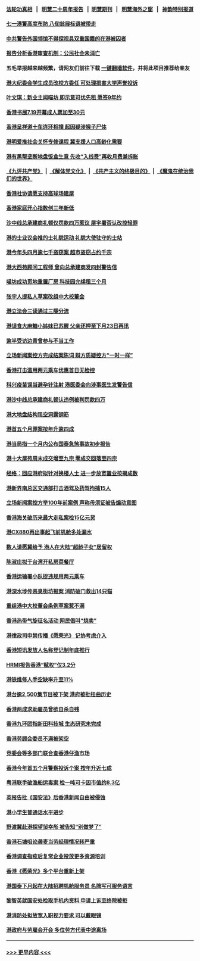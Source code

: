 #### [法轮功真相](https://github.com/gfw-breaker/truth/blob/master/README.md?t=0) &nbsp;&nbsp;|&nbsp;&nbsp; [明慧二十周年报告](https://github.com/gfw-breaker/mh-reports/blob/master/README.md?t=0) &nbsp;&nbsp;|&nbsp;&nbsp;[明慧期刊](https://github.com/gfw-breaker/mh-qikan) &nbsp;&nbsp;|&nbsp;&nbsp; [明慧海外之窗](https://github.com/gfw-breaker/mh-news/blob/master/README.md?t=0) &nbsp;&nbsp;|&nbsp;&nbsp; [神韵特别报道](https://github.com/gfw-breaker/mh-news/blob/master/shenyun.md?t=0)
#### [七一港警高度布防 八旬翁展标语被带走](../pages/nsc415/n14026632.md?t=07030343) 
#### [中共警告外国领馆不得探视具双重国籍的在港被囚者](../pages/nsc415/n14026036.md?t=07030343) 
#### [报告分析香港审查机制：公民社会未消亡](../pages/nsc415/n14026012.md?t=07030343) 
#### 五毛举报越来越频繁，请网友们前往下载 [一键翻墙软件](https://github.com/gfw-breaker/ssr-accounts)，并将此项目推荐给亲友
#### [港大纪委会学生成员改校方委任 可处理损害大学声誉投诉](../pages/nsc415/n14025300.md?t=07030343) 
#### [叶文琪：新业主闻喵坊 即示意可优先租 愿签9年约](../pages/nsc415/n14025301.md?t=07030343) 
#### [香港书展7.19开幕成人票加至30元](../pages/nsc415/n14025302.md?t=07030343) 
#### [香港呈祥道十车连环相撞 起因疑涉猴子尸体](../pages/nsc415/n14025303.md?t=07030343) 
#### [港明爱推社会关怀专修课程 冀支援人口高龄化需要](../pages/nsc415/n14025304.md?t=07030343) 
#### [港有黑帮垄断地盘饭盒生意 先收“入线费”再收月费兼拆账](../pages/nsc415/n14025305.md?t=07030343) 
#### [《九评共产党》](https://github.com/begood0513/9ping.md/blob/master/README.md) &nbsp;|&nbsp; [《解体党文化》](../../../../jtdwh.md/blob/master/README.md)  &nbsp;|&nbsp; [《共产主义的终极目的》](../../../../gczydzjmd.md/blob/master/README.md) &nbsp;|&nbsp; [《魔鬼在统治我们的世界》](../../../../mgztzwmdsj.md/blob/master/README.md) 
#### [香港社协请愿支持高球场建屋](../pages/nsc415/n14025306.md?t=07030343) 
#### [香港家庭开心指数创三年新低](../pages/nsc415/n14024502.md?t=07030343) 
#### [沙中线总承建商礼顿仅罚款四万惹议 屋宇署否认改控轻罪](../pages/nsc415/n14024507.md?t=07030343) 
#### [港的士业议会推的士礼貌运动 礼貌大使驻守的士站](../pages/nsc415/n14024506.md?t=07030343) 
#### [港今年头四月逾七千盗窃案 超市盗窃占约千宗](../pages/nsc415/n14024505.md?t=07030343) 
#### [港大西苑顾问工程师 曾向总承建商发四封警告信](../pages/nsc415/n14024504.md?t=07030343) 
#### [喵坊成功觅地重置厂房 科技园允续租三个月](../pages/nsc415/n14024503.md?t=07030343) 
#### [张宇人提私人草案改组中大校董会](../pages/nsc415/n14024500.md?t=07030343) 
#### [港立法会三读通过三隧分流](../pages/nsc415/n14024499.md?t=07030343) 
#### [港误食大麻糖小姊妹已苏醒 父亲还柙至下月23日再讯](../pages/nsc415/n14024498.md?t=07030343) 
#### [逾半受访边青曾参与不当工作](../pages/nsc415/n14023841.md?t=07030343) 
#### [立场新闻案控方完成结案陈词 辩方质疑控方“一时一样”](../pages/nsc415/n14023840.md?t=07030343) 
#### [香港打击滥用两元乘车优惠首日无检控](../pages/nsc415/n14023834.md?t=07030343) 
#### [科兴疫苗误当避孕针注射 港医委会向涉事医生发警告信](../pages/nsc415/n14023835.md?t=07030343) 
#### [港沙中线总承建商礼顿认违例被判罚款四万](../pages/nsc415/n14023836.md?t=07030343) 
#### [港大地盘结构现空洞露钢筋](../pages/nsc415/n14023837.md?t=07030343) 
#### [港首五个月罪案按年升逾四成](../pages/nsc415/n14023838.md?t=07030343) 
#### [港当局指一个月内公布国泰急煞事故初步报告](../pages/nsc415/n14023839.md?t=07030343) 
#### [港十大屋苑周末成交增至九宗 零成交回落至四宗](../pages/nsc415/n14023227.md?t=07030343) 
#### [经络：回应港府拟针对换楼人士 进一步放宽置业按揭成数](../pages/nsc415/n14023223.md?t=07030343) 
#### [港新界南总区交通部打击酒驾及药驾拘捕15人](../pages/nsc415/n14023216.md?t=07030343) 
#### [立场新闻案控方举100年前案例 声称毋须证被告煽动意图](../pages/nsc415/n14023213.md?t=07030343) 
#### [香港海关破历来最大走私案检15亿元货](../pages/nsc415/n14023205.md?t=07030343) 
#### [港CX880再出事起飞前机舱多处漏水](../pages/nsc415/n14023202.md?t=07030343) 
#### [数人请愿冀给予 港人在大陆“超龄子女”居留权](../pages/nsc415/n14023199.md?t=07030343) 
#### [陈淑庄拟于台湾开私房菜餐厅](../pages/nsc415/n14023194.md?t=07030343) 
#### [香港运输署小队捉违规用两元乘车](../pages/nsc415/n14023178.md?t=07030343) 
#### [港深水埗传恶臭街坊报案 消防破门救出14只猫](../pages/nsc415/n14021271.md?t=07030343) 
#### [重组港中大校董会条例草案惹不满](../pages/nsc415/n14021268.md?t=07030343) 
#### [香港热带气旋征名活动 网民倡叫“烧卖”](../pages/nsc415/n14021265.md?t=07030343) 
#### [港律政司申禁传播《愿荣光》 记协考虑介入](../pages/nsc415/n14021264.md?t=07030343) 
#### [香港短讯发放人名称登记制年底推行](../pages/nsc415/n14021259.md?t=07030343) 
#### [HRMI报告香港“赋权”仅3.2分](../pages/nsc415/n14021249.md?t=07030343) 
#### [港铁维修人手空缺率升至11%](../pages/nsc415/n14021224.md?t=07030343) 
#### [港台逾2,500集节目被下架 港府被批扭曲历史](../pages/nsc415/n14020409.md?t=07030343) 
#### [香港两成求助雇员曾欲自杀自残](../pages/nsc415/n14019875.md?t=07030343) 
#### [香港九环团指新田科技城 生态研究未完成](../pages/nsc415/n14019874.md?t=07030343) 
#### [香港劳顾会委员不满被架空](../pages/nsc415/n14019873.md?t=07030343) 
#### [竞委会等多部门联合查香港仔渔市场](../pages/nsc415/n14019872.md?t=07030343) 
#### [香港今年首五个月警察投诉个案 按年升近七成](../pages/nsc415/n14019871.md?t=07030343) 
#### [粤港联手破渔船运毒案 检一吨可卡因市值约8.3亿](../pages/nsc415/n14019868.md?t=07030343) 
#### [英报告批《国安法》后香港新闻自由被侵蚀](../pages/nsc415/n14019560.md?t=07030343) 
#### [港小学生普通话水平进步](../pages/nsc415/n14019243.md?t=07030343) 
#### [野渡冀赴港探望邹幸彤 被告知“别做梦了”](../pages/nsc415/n14019249.md?t=07030343) 
#### [香港石塘咀论袭麦当劳经理情况转严重](../pages/nsc415/n14019247.md?t=07030343) 
#### [香港调查指疫后复常企业投放更多资源培训](../pages/nsc415/n14019246.md?t=07030343) 
#### [香港《愿荣光》多个平台重新上架](../pages/nsc415/n14019244.md?t=07030343) 
#### [港国泰下月起在大陆招聘机舱服务员 名牌写可服务语言](../pages/nsc415/n14019242.md?t=07030343) 
#### [黎智英就国安处检取手机内资料 申请上诉至终院被拒](../pages/nsc415/n14019241.md?t=07030343) 
#### [港消防处拟放宽入职视力要求 可以戴眼镜](../pages/nsc415/n14019240.md?t=07030343) 
#### [港政府与劳雇会开会 多位劳方代表中途离场](../pages/nsc415/n14019239.md?t=07030343) 

----
#### [ >>> 更早内容 <<< ](../indexes/nsc415-earlier.md)
